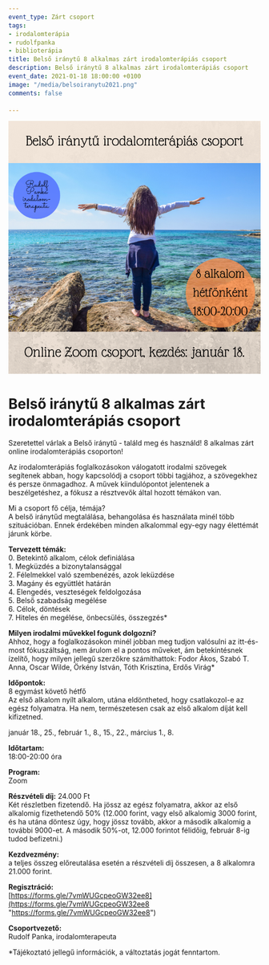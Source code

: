 ```yaml
---
event_type: Zárt csoport
tags:
- irodalomterápia
- rudolfpanka
- biblioterápia
title: Belső iránytű 8 alkalmas zárt irodalomterápiás csoport
description: Belső iránytű 8 alkalmas zárt irodalomterápiás csoport
event_date: 2021-01-18 18:00:00 +0100
image: "/media/belsoiranytu2021.png"
comments: false

---
```

![](/media/belsoiranytu2021.png)

# Belső iránytű 8 alkalmas zárt irodalomterápiás csoport

Szeretettel várlak a Belső iránytű - találd meg és használd! 8 alkalmas zárt online irodalomterápiás csoporton!

Az irodalomterápiás foglalkozásokon válogatott irodalmi szövegek segítenek abban, hogy kapcsolódj a csoport többi tagjához, a szövegekhez és persze önmagadhoz. A művek kiindulópontot jelentenek a beszélgetéshez, a fókusz a résztvevők által hozott témákon van.

Mi a csoport fő célja, témája?  
A belső iránytűd megtalálása, behangolása és használata minél több szituációban. Ennek érdekében minden alkalommal egy-egy nagy élettémát járunk körbe.

**Tervezett témák:**  
0\. Betekintő alkalom, célok definiálása  
1\. Megküzdés a bizonytalansággal  
2\. Félelmekkel való szembenézés, azok leküzdése  
3\. Magány és együttlét határán  
4\. Elengedés, veszteségek feldolgozása  
5\. Belső szabadság megélése  
6\. Célok, döntések  
7\. Hiteles én megélése, önbecsülés, összegzés*

**Milyen irodalmi művekkel fogunk dolgozni?**  
Ahhoz, hogy a foglalkozásokon minél jobban meg tudjon valósulni az itt-és-most fókuszáltság, nem árulom el a pontos műveket, ám betekintésnek ízelítő, hogy milyen jellegű szerzőkre számíthattok: Fodor Ákos, Szabó T. Anna, Oscar Wilde, Örkény István, Tóth Krisztina, Erdős Virág*

**Időpontok:**  
8 egymást követő hétfő  
Az első alkalom nyílt alkalom, utána eldöntheted, hogy csatlakozol-e az egész folyamatra. Ha nem, természetesen csak az első alkalom díját kell kifizetned.

január 18., 25., február 1., 8., 15., 22., március 1., 8.

**Időtartam:**  
18:00-20:00 óra

**Program:**  
Zoom

**Részvételi díj:** 24.000 Ft  
Két részletben fizetendő. Ha jössz az egész folyamatra, akkor az első alkalomig fizethetendő 50% (12.000 forint, vagy első alkalomig 3000 forint, és ha utána döntesz úgy, hogy jössz tovább, akkor a második alkalomig a további 9000-et. A második 50%-ot, 12.000 forintot félidőig, február 8-ig tudod befizetni.)

**Kezdvezmény:**  
a teljes összeg előreutalása esetén a részvételi díj összesen, a 8 alkalomra 21.000 forint.

**Regisztráció:**  
[https://forms.gle/7vmWUGcpeoGW32ee8](https://forms.gle/7vmWUGcpeoGW32ee8 "https://forms.gle/7vmWUGcpeoGW32ee8")

**Csoportvezető:**  
Rudolf Panka, irodalomterapeuta

\*Tájékoztató jellegű információk, a változtatás jogát fenntartom.